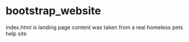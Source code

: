 # bootstrap_website
index.html is landing page
content was taken from a real homeless pets help site
